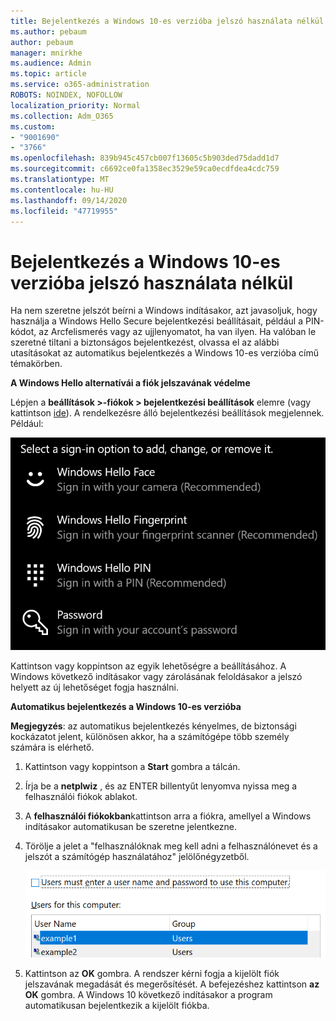 ```yaml
---
title: Bejelentkezés a Windows 10-es verzióba jelszó használata nélkül
ms.author: pebaum
author: pebaum
manager: mnirkhe
ms.audience: Admin
ms.topic: article
ms.service: o365-administration
ROBOTS: NOINDEX, NOFOLLOW
localization_priority: Normal
ms.collection: Adm_O365
ms.custom:
- "9001690"
- "3766"
ms.openlocfilehash: 839b945c457cb007f13605c5b903ded75dadd1d7
ms.sourcegitcommit: c6692ce0fa1358ec3529e59ca0ecdfdea4cdc759
ms.translationtype: MT
ms.contentlocale: hu-HU
ms.lasthandoff: 09/14/2020
ms.locfileid: "47719955"
---
```

# <a name="sign-in-to-windows-10-without-using-a-password"></a>Bejelentkezés a Windows 10-es verzióba jelszó használata nélkül

Ha nem szeretne jelszót beírni a Windows indításakor, azt javasoljuk, hogy használja a Windows Hello Secure bejelentkezési beállításait, például a PIN-kódot, az Arcfelismerés vagy az ujjlenyomatot, ha van ilyen. Ha valóban le szeretné tiltani a biztonságos bejelentkezést, olvassa el az alábbi utasításokat az automatikus bejelentkezés a Windows 10-es verzióba című témakörben.

**A Windows Hello alternatívái a fiók jelszavának védelme**

Lépjen a **beállítások >-fiókok > bejelentkezési beállítások** elemre (vagy kattintson [ide](ms-settings:signinoptions?activationSource=GetHelp)). A rendelkezésre álló bejelentkezési beállítások megjelennek. Például:

![Bejelentkezési lehetőségek](media/sign-in-options.png)

Kattintson vagy koppintson az egyik lehetőségre a beállításához. A Windows következő indításakor vagy zárolásának feloldásakor a jelszó helyett az új lehetőséget fogja használni. 

**Automatikus bejelentkezés a Windows 10-es verzióba**

**Megjegyzés**: az automatikus bejelentkezés kényelmes, de biztonsági kockázatot jelent, különösen akkor, ha a számítógépe több személy számára is elérhető. 

1. Kattintson vagy koppintson a **Start** gombra a tálcán.

2. Írja be a **netplwiz** , és az ENTER billentyűt lenyomva nyissa meg a felhasználói fiókok ablakot.

3. A **felhasználói fiókokban**kattintson arra a fiókra, amellyel a Windows indításakor automatikusan be szeretne jelentkezne.

4. Törölje a jelet a "felhasználóknak meg kell adni a felhasználónevet és a jelszót a számítógép használatához" jelölőnégyzetből.

    ![A felhasználóknak meg kell adni a Felhasználónév és a jelszó beállítást.](media/users-must-enter-username.png)

5. Kattintson az **OK** gombra. A rendszer kérni fogja a kijelölt fiók jelszavának megadását és megerősítését. A befejezéshez kattintson **az OK** gombra. A Windows 10 következő indításakor a program automatikusan bejelentkezik a kijelölt fiókba.
